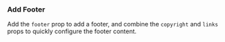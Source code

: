 ### Add Footer

Add the `footer` prop to add a footer, and combine the `copyright` and `links` props to quickly configure the footer content.
